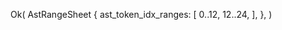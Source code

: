 Ok(
    AstRangeSheet {
        ast_token_idx_ranges: [
            0..12,
            12..24,
        ],
    },
)